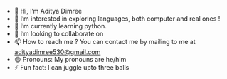- 👋 Hi, I’m Aditya Dimree 
- 👀 I’m interested in exploring languages, both computer and real ones !
- 🌱 I’m currently learning python.
- 💞️ I’m looking to collaborate on 
- 📫 How to reach me ? You can contact me by mailing to me at adityadimree530@gmail.com
- 😄 Pronouns: My pronouns are he/him
- ⚡ Fun fact: I can juggle upto three balls

<!---
adityadimree/adityadimree is a ✨ special ✨ repository because its `README.md` (this file) appears on your GitHub profile.
You can click the Preview link to take a look at your changes.
--->
